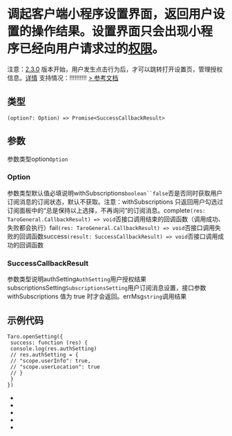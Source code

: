 # 调起客户端小程序设置界面，返回用户设置的操作结果。**设置界面只会出现小程序已经向用户请求过的[权限](https://developers.weixin.qq.com/miniprogram/dev/framework/open-ability/authorize.html)**。
注意：[2.3.0](https://developers.weixin.qq.com/miniprogram/dev/framework/compatibility.html) 版本开始，用户发生点击行为后，才可以跳转打开设置页，管理授权信息。[详情](https://developers.weixin.qq.com/community/develop/doc/000cea2305cc5047af5733de751008)
支持情况：!!!!!!!!!!
[> 参考文档
](https://developers.weixin.qq.com/miniprogram/dev/api/open-api/setting/wx.openSetting.html)
## 类型[​](openSetting.html#类型)
```tsx
(option?: Option) => Promise<SuccessCallbackResult>
```

## 参数[​](openSetting.html#参数)
参数类型option`Option`
### Option[​](openSetting.html#option)
参数类型默认值必填说明withSubscriptions`boolean``false`否是否同时获取用户订阅消息的订阅状态，默认不获取。注意：withSubscriptions 只返回用户勾选过订阅面板中的“总是保持以上选择，不再询问”的订阅消息。complete`(res: TaroGeneral.CallbackResult) => void`否接口调用结束的回调函数（调用成功、失败都会执行）fail`(res: TaroGeneral.CallbackResult) => void`否接口调用失败的回调函数success`(result: SuccessCallbackResult) => void`否接口调用成功的回调函数
### SuccessCallbackResult[​](openSetting.html#successcallbackresult)
参数类型说明authSetting`AuthSetting`用户授权结果subscriptionsSetting`SubscriptionsSetting`用户订阅消息设置，接口参数 withSubscriptions 值为 true 时才会返回。errMsg`string`调用结果
## 示例代码[​](openSetting.html#示例代码)
```tsx
Taro.openSetting({
 success: function (res) {
 console.log(res.authSetting)
 // res.authSetting = {
 // "scope.userInfo": true,
 // "scope.userLocation": true
 // }
 }
})
```

- 
- 

- 
- 

-
